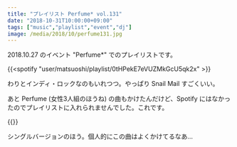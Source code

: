 ```yaml
---
title: "プレイリスト Perfume* vol.131"
date: "2018-10-31T10:00:00+09:00"
tags: ["music","playlist","event","dj"]
image: /media/2018/10/perfume131.jpg
---
```


2018.10.27 のイベント "Perfume*" でのプレイリストです。

{{<spotify "user/matsuoshi/playlist/0tHPekE7eVUZMkGcU5qk2x" >}}

わりとインディ・ロックなのもいれつつ。やっぱり Snail Mail すごくいい。

あと Perfume (女性3人組のほうね) の曲もかけたんだけど、Spotify にはなかったのでプレイリストに入れられませんでした。これです。

{{<youtube src="H7zhpMbRoUs" title="Perfume - Edge">}}

シングルバージョンのほう。個人的にこの曲はよくかけてるなあ…
